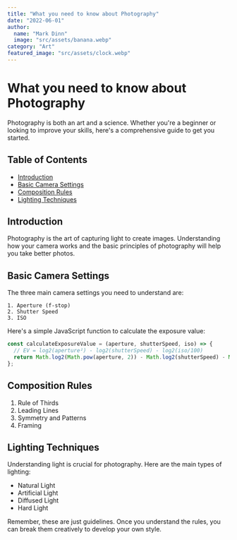 ```yaml
---
title: "What you need to know about Photography"
date: "2022-06-01"
author:
  name: "Mark Dinn"
  image: "src/assets/banana.webp"
category: "Art"
featured_image: "src/assets/clock.webp"
---
```


# What you need to know about Photography

Photography is both an art and a science. Whether you're a beginner or looking to improve your skills, here's a comprehensive guide to get you started.

## Table of Contents
- [Introduction](#introduction)
- [Basic Camera Settings](#basic-camera-settings)
- [Composition Rules](#composition-rules)
- [Lighting Techniques](#lighting-techniques)

## Introduction

Photography is the art of capturing light to create images. Understanding how your camera works and the basic principles of photography will help you take better photos.

## Basic Camera Settings

The three main camera settings you need to understand are:

```plaintext
1. Aperture (f-stop)
2. Shutter Speed
3. ISO
```

Here's a simple JavaScript function to calculate the exposure value:

```javascript
const calculateExposureValue = (aperture, shutterSpeed, iso) => {
  // EV = log2(aperture²) - log2(shutterSpeed) - log2(iso/100)
  return Math.log2(Math.pow(aperture, 2)) - Math.log2(shutterSpeed) - Math.log2(iso/100);
};
```

## Composition Rules

1. Rule of Thirds
2. Leading Lines
3. Symmetry and Patterns
4. Framing

## Lighting Techniques

Understanding light is crucial for photography. Here are the main types of lighting:

- Natural Light
- Artificial Light
- Diffused Light
- Hard Light

Remember, these are just guidelines. Once you understand the rules, you can break them creatively to develop your own style. 